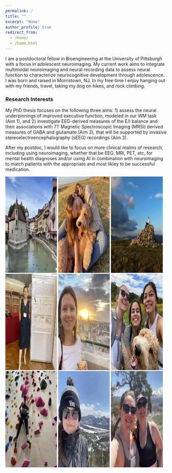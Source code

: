 ```yaml
---
permalink: /
title: ""
excerpt: "Home"
author_profile: true
redirect_from: 
  - /home/
  - /home.html
---
```


I am a postdoctoral fellow in Bioengineering at the University of Pittsburgh with a focus in adolescent neuroimaging. My current work aims to integrate multimodal neuroimaging and neural recording data to assess neural function to characterize neurocognitive development through adolescence. I was born and raised in Morristown, NJ. In my free time I enjoy hanging out with my friends, travel, taking my dog on hikes, and rock climbing.

### Research Interests
My PhD thesis focuses on the following three aims: 1) assess the neural underpinnings of improved executive function, modeled in our WM task (Aim 1), and 2) investigate EEG-derived measures of the E/I balance and their associations with 7T Magnetic Spectroscopic Imaging (MRSI) derived measures of GABA and glutamate (Aim 2), that will be supported by invasive stereoelectroencephalography (sEEG) recordings (Aim 3).  

After my postdoc, I would like to focus on more clinical realms of research, including using neuroimaging, whether that be EEG, MRI, PET, etc, for mental health diagnoses and/or using AI in combination with neuroimaging to match patients with the appropriate and most likley to be successful medication. 


<p align="left">
  <img src="/images/annecy.jpeg" width="32%" height="300" />
  <img src="/images/meWinston.jpeg" width="32%" height="300"/> 
  <img src="/images/mescotland.JPG" width="32%" height="300"/>  
  <img src="/images/meparisposter.jpeg" width="32%" height="300"/>
  <img src="/images/me_paris.jpeg" width="32%" height="300"/>
  <img src="/images/friends.jpeg" width="32%" height="300"/>
  <img src="/images/rockclimbing.jpeg" width="32%" height="300"/>
  <img src="/images/meCO.jpeg" width="32%" height="300"/>
  <img src="/images/mekendal.jpeg" width="32%" height="300"/>
</p>
